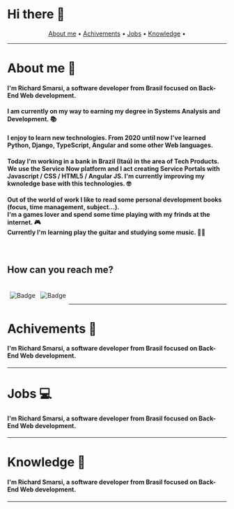 # Hi there 👋

<p align="center">
 <a href="#about">About me</a> •
 <a href="#achivements">Achivements</a> • 
 <a href="#jobs">Jobs</a> • 
 <a href="#knowledge">Knowledge</a> • 
</p>

*****

<div id="about"/>

# About me 🚀

<h4>I'm Richard Smarsi, a software developer from Brasil focused on Back-End Web development.</h4>

<h4>I am currently on my way to earning my degree in Systems Analysis and Development. 📚</h4>

<h4>I enjoy to learn new technologies. From 2020 until now I've learned Python, Django, TypeScript, Angular and some other Web languages.</h4>

<h4>Today I'm working in a bank in Brazil (Itaú) in the area of Tech Products. We use the Service Now platform and I act creating Service Portals with Javascript / CSS / HTML5 / Angular JS. I'm currently improving my kwnoledge base with this technologies. 🤓</h4>

<h4>Out of the world of work I like to read some personal development books (focus, time management, subject...).<br> I'm a games lover and spend some time playing with my frinds at the internet. 🎮 <br> Currently I'm learning play the guitar and studying some music. 🎵🎸</h4>

<br>

<h2>How can you reach me?</h2>


<div>

<a href="https://www.instagram.com/rich_smarsi/">
<div style="float:left; margin:6px;">

![Badge](https://img.shields.io/badge/Facebook-1877F2?style=for-the-badge&logo=facebook&logoColor=white)
</div>
</a>

<a href="https://www.instagram.com/rich_smarsi/">
<div style="float:left; margin:6px;">

![Badge](https://img.shields.io/badge/LinkedIn-0077B5?style=for-the-badge&logo=linkedin&logoColor=white)
</div>
</a>

</div>

<br>
<br>


*****

<div id="achivements"/>

# Achivements 🏅

<h4>I'm Richard Smarsi, a software developer from Brasil focused on Back-End Web development.</h4>

*****

<div id="jobs"/>

# Jobs 💻

<h4>I'm Richard Smarsi, a software developer from Brasil focused on Back-End Web development.</h4>

*****

<div id="knowledge"/>

# Knowledge 📝

<h4>I'm Richard Smarsi, a software developer from Brasil focused on Back-End Web development.</h4>

*****


<!--
**Smarsi/Smarsi** is a ✨ _special_ ✨ repository because its `README.md` (this file) appears on your GitHub profile.

Here are some ideas to get you started:

- 🔭 I’m currently working on ...
- 🌱 I’m currently learning ...
- 👯 I’m looking to collaborate on ...
- 🤔 I’m looking for help with ...
- 💬 Ask me about ...
- 📫 How to reach me: ...
- 😄 Pronouns: ...
- ⚡ Fun fact: ...
-->
